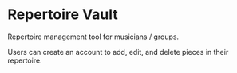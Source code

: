 # Repertoire Vault

Repertoire management tool for musicians / groups.

Users can create an account to add, edit, and delete pieces in their repertoire.
